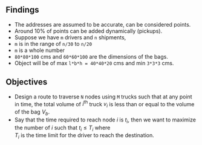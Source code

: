 ## Findings  
  
- The addresses are assumed to be accurate, can be considered points.
- Around 10% of points can be added dynamically (pickups).
- Suppose we have `m` drivers and `n` shipments,
- `m` is in the range of `n/30` to `n/20`
- `m` is a whole number
- `80*80*100` cms and `60*60*100` are the dimensions of the bags.  
- Object will be of max `l*b*h = 40*40*20` cms and min `3*3*3` cms.  


## Objectives

- Design a route to traverse `N` nodes using `M` trucks such that
  at any point in time, the total volume of $i^{\text{th}}$ truck
  $v_i$ is less than or equal to the volume of the bag $V_b$.
- Say that the time required to reach node $i$ is $t_i$, then we
  want to maximize the number of $i$ such that $t_i \leq T_i$ where  
  $T_i$ is the time limit for the driver to reach the destination.

